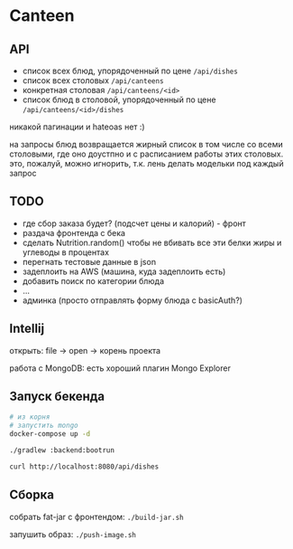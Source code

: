 # Canteen



## API

- список всех блюд, упорядоченный по цене `/api/dishes`
- список всех столовых `/api/canteens`
- конкретная столовая `/api/canteens/<id>`
- список блюд в столовой, упорядоченный по цене `/api/canteens/<id>/dishes`

никакой пагинации и hateoas нет :)

на запросы блюд возвращается жирный список в том числе со всеми столовыми, где оно доустпно и
с расписанием работы этих столовых. это, пожалуй, можно игнорить, т.к. лень делать 
модельки под каждый запрос  


## TODO

- где сбор заказа будет? (подсчет цены и калорий) - фронт
- раздача фронтенда с бека
- сделать Nutrition.random() чтобы не вбивать все эти белки жиры и углеводы в процентах
- перегнать тестовые данные в json
- задеплоить на AWS (машина, куда задеплоить есть)
- добавить поиск по категории блюда
- ...
- админка (просто отправлять форму блюда с basicAuth?)


## Intellij

открыть: file -> open -> корень проекта

работа с MongoDB: есть хороший плагин Mongo Explorer


## Запуск бекенда

```bash
# из корня
# запустить mongo
docker-compose up -d

./gradlew :backend:bootrun

curl http://localhost:8080/api/dishes
```

## Сборка

собрать fat-jar с фронтендом: `./build-jar.sh`

запушить образ: `./push-image.sh`

